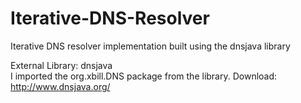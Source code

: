 # Iterative-DNS-Resolver
Iterative DNS resolver implementation built using the dnsjava library

External Library: dnsjava  
I imported the org.xbill.DNS package from the library.
Download: http://www.dnsjava.org/
